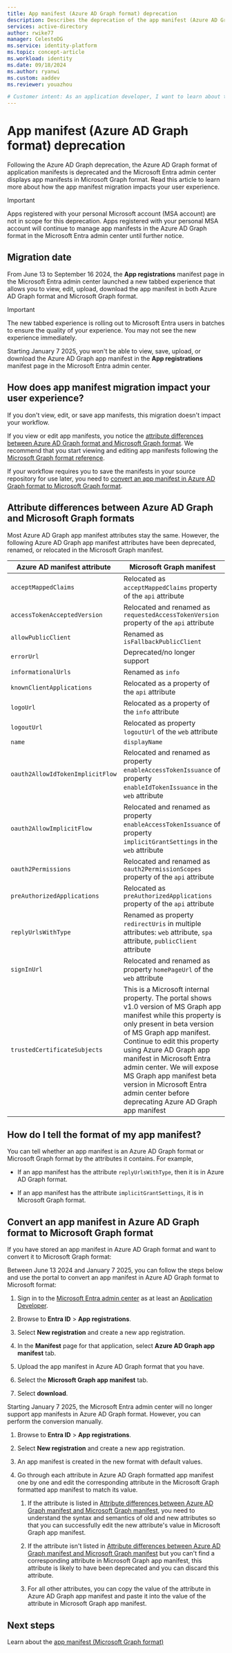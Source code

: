 ```yaml
---
title: App manifest (Azure AD Graph format) deprecation
description: Describes the deprecation of the app manifest (Azure AD Graph format) and attribute differences in the new format.
services: active-directory
author: rwike77
manager: CelesteDG
ms.service: identity-platform
ms.topic: concept-article
ms.workload: identity
ms.date: 09/18/2024
ms.author: ryanwi
ms.custom: aaddev
ms.reviewer: youazhou

# Customer intent: As an application developer, I want to learn about the new app manifest format, so that I can update the application object and define permissions and roles for the app.
---
```


# App manifest (Azure AD Graph format) deprecation

Following the Azure AD Graph deprecation, the Azure AD Graph format of application manifests is deprecated and the Microsoft Entra admin center displays app manifests in Microsoft Graph format.  Read this article to learn more about how the app manifest migration impacts your user experience.

> [!IMPORTANT] 
> Apps registered with your personal Microsoft account (MSA account) are not in scope for this deprecation. Apps registered with your personal MSA account will continue to manage app manifests in the Azure AD Graph format in the Microsoft Entra admin center until further notice.

## Migration date

From June 13 to September 16 2024, the **App registrations** manifest page in the Microsoft Entra admin center launched a new tabbed experience that allows you to view, edit, upload, download the app manifest in both Azure AD Graph format and Microsoft Graph format.

> [!IMPORTANT] 
> The new tabbed experience is rolling out to Microsoft Entra users in batches to ensure the quality of your experience.  You may not see the new experience immediately.

Starting January 7 2025, you won't be able to view, save, upload, or download the Azure AD Graph app manifest in the **App registrations** manifest page in the Microsoft Entra admin center.

## How does app manifest migration impact your user experience?

If you don't view, edit, or save app manifests, this migration doesn't impact your workflow.

If you view or edit app manifests, you notice the [attribute differences between Azure AD Graph format and Microsoft Graph format](#attribute-differences-between-azure-ad-graph-and-microsoft-graph-formats). We recommend that you start viewing and editing app manifests following the [Microsoft Graph format reference](reference-microsoft-graph-app-manifest.md).

If your workflow requires you to save the manifests in your source repository for use later, you need to [convert an app manifest in Azure AD Graph format to Microsoft Graph format](#convert-an-app-manifest-in-azure-ad-graph-format-to-microsoft-graph-format).

## Attribute differences between Azure AD Graph and Microsoft Graph formats

Most Azure AD Graph app manifest attributes stay the same. However, the following Azure AD Graph app manifest attributes have been deprecated, renamed, or relocated in the Microsoft Graph manifest.

| Azure AD manifest attribute | Microsoft Graph manifest |
| --- | --- |
| `acceptMappedClaims` | Relocated as `acceptMappedClaims` property of the `api` attribute |
| `accessTokenAcceptedVersion` | Relocated and renamed as `requestedAccessTokenVersion` property of the `api` attribute |
| `allowPublicClient` | Renamed as `isFallbackPublicClient` |
| `errorUrl` | Deprecated/no longer support |
| `informationalUrls` | Renamed as `info` |
| `knownClientApplications` | Relocated as a property of the `api` attribute |
| `logoUrl` | Relocated as a property of the `info` attribute |
| `logoutUrl` | Relocated as property `logoutUrl` of the `web` attribute |
| `name` | `displayName` |
| `oauth2AllowIdTokenImplicitFlow` | Relocated and renamed as property `enableAccessTokenIssuance` of property `enableIdTokenIssuance` in the `web` attribute |
| `oauth2AllowImplicitFlow` | Relocated and renamed as property `enableAccessTokenIssuance` of property `implicitGrantSettings`  in the `web` attribute |
| `oauth2Permissions` | Relocated and renamed as `oauth2PermissionScopes` property of the `api` attribute |
| `preAuthorizedApplications` | Relocated as `preAuthorizedApplications` property of the `api` attribute |
| `replyUrlsWithType` | Renamed as property `redirectUris` in multiple attributes: `web` attribute, `spa` attribute, `publicClient` attribute |
| `signInUrl` | Relocated and renamed as property `homePageUrl` of the `web` attribute |
| `trustedCertificateSubjects` | This is a Microsoft internal property. The portal shows v1.0 version of MS Graph app manifest while this property is only present in beta version of MS Graph app manifest. Continue to edit this property using Azure AD Graph app manifest in Microsoft Entra admin center. We will expose MS Graph app manifest beta version in Microsoft Entra admin center before deprecating Azure AD Graph app manifest |

## How do I tell the format of my app manifest?

You can tell whether an app manifest is an Azure AD Graph format or Microsoft Graph format by the attributes it contains. For example,

- If an app manifest has the attribute `replyUrlsWithType`, then it is in Azure AD Graph format.

- If an app manifest has the attribute `implicitGrantSettings`, it is in Microsoft Graph format.

## Convert an app manifest in Azure AD Graph format to Microsoft Graph format

If you have stored an app manifest in Azure AD Graph format and want to convert it to Microsoft Graph format:

Between June 13 2024 and January 7 2025, you can follow the steps below and use the portal to convert an app manifest in Azure AD Graph format to Microsoft format:

1. Sign in to the [Microsoft Entra admin center](https://entra.microsoft.com/) as at least an [Application Developer](/entra/identity/role-based-access-control/permissions-reference#application-developer). 

1. Browse to **Entra ID** > **App registrations**.

1. Select **New registration** and create a new app registration.

2. In the **Manifest** page for that application, select **Azure AD Graph app manifest** tab.

4. Upload the app manifest in Azure AD Graph format that you have.

5. Select the **Microsoft Graph app manifest** tab.

6. Select **download**.

Starting January 7 2025, the Microsoft Entra admin center will no longer support app manifests in Azure AD Graph format. However, you can perform the conversion manually.

1. Browse to **Entra ID** > **App registrations**.

1. Select **New registration** and create a new app registration.

1. An app manifest is created in the new format with default values.

1. Go through each attribute in Azure AD Graph formatted app manifest one by one and edit the corresponding attribute in the Microsoft Graph formatted app manifest to match its value.

    1. If the attribute is listed in [Attribute differences between Azure AD Graph manifest and Microsoft Graph manifest](#attribute-differences-between-azure-ad-graph-and-microsoft-graph-formats), you need to understand the syntax and semantics of old and new attributes so that you can successfully edit the new attribute's value in Microsoft Graph app manifest.

    1. If the attribute isn't listed in [Attribute differences between Azure AD Graph manifest and Microsoft Graph manifest](#attribute-differences-between-azure-ad-graph-and-microsoft-graph-formats) but you can't find a corresponding attribute in Microsoft Graph app manifest, this attribute is likely to have been deprecated and you can discard this attribute.

    1. For all other attributes, you can copy the value of the attribute in Azure AD Graph app manifest and paste it into the value of the attribute in Microsoft Graph app manifest.

## Next steps

Learn about the [app manifest (Microsoft Graph format)](reference-microsoft-graph-app-manifest.md)
